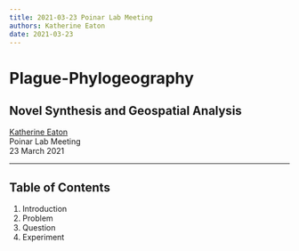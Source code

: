 ```yaml
---
title: 2021-03-23 Poinar Lab Meeting
authors: Katherine Eaton
date: 2021-03-23
---
```


# Plague-Phylogeography

## Novel Synthesis and Geospatial Analysis

[Katherine Eaton](https://ktmeaton.github.io/)  
Poinar Lab Meeting  
23 March 2021  

---

## Table of Contents

1. Introduction
2. Problem
3. Question
4. Experiment





